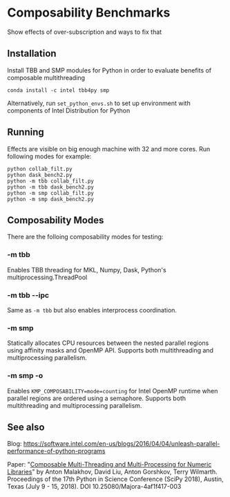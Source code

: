# Composability Benchmarks
Show effects of over-subscription and ways to fix that

## Installation
Install TBB and SMP modules for Python in order to evaluate benefits of composable multithreading
```
conda install -c intel tbb4py smp
```
Alternatively, run `set_python_envs.sh` to set up environment with components of Intel Distribution for Python

## Running
Effects are visible on big enough machine with 32 and more cores.
Run following modes for example:

```
python collab_filt.py
python dask_bench2.py
python -m tbb collab_filt.py
python -m tbb dask_bench2.py
python -m smp collab_filt.py
python -m smp dask_bench2.py
```

## Composability Modes
There are the folloing composability modes for testing:

### -m tbb
Enables TBB threading for MKL, Numpy, Dask, Python's multiprocessing.ThreadPool

### -m tbb --ipc
Same as `-m tbb` but also enables interprocess coordination.

### -m smp
Statically allocates CPU resources between the nested parallel regions using affinity masks and OpenMP API. Supports both multithreading and multiprocessing parallelism.

### -m smp -o
Enables `KMP_COMPOSABILITY=mode=counting` for Intel OpenMP runtime when parallel regions are ordered using a semaphore. Supports both multithreading and multiprocessing parallelism.

## See also
Blog: https://software.intel.com/en-us/blogs/2016/04/04/unleash-parallel-performance-of-python-programs

Paper: "[Composable Multi-Threading and Multi-Processing for Numeric Libraries](http://conference.scipy.org/proceedings/scipy2018/pdfs/anton_malakhov.pdf)" by Anton Malakhov, David Liu, Anton Gorshkov, Terry Wilmarth. Proceedings of the 17th Python in Science Conference (SciPy 2018), Austin, Texas (July 9 - 15, 2018). DOI 10.25080/Majora-4af1f417-003
